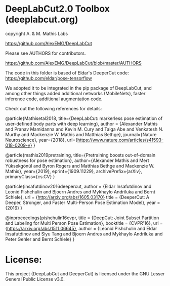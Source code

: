 # DeepLabCut2.0 Toolbox (deeplabcut.org)
copyright A. & M. Mathis Labs

https://github.com/AlexEMG/DeepLabCut

Please see AUTHORS for contributors.

https://github.com/AlexEMG/DeepLabCut/blob/master/AUTHORS

The code in this folder is based of Eldar's DeeperCut code: https://github.com/eldar/pose-tensorflow

We adopted it to be integrated in the pip package of DeepLabCut, and among other things added additional networks (MobileNets), faster inference code, additional augmentation code.

Check out the following references for details:

@article{Mathisetal2018,
        title={DeepLabCut: markerless pose estimation of user-defined body parts with deep learning},
        author = {Alexander Mathis and Pranav Mamidanna and Kevin M. Cury and Taiga Abe  and Venkatesh N. Murthy and Mackenzie W. Mathis and Matthias Bethge},
        journal={Nature Neuroscience},
        year={2018},
        url={https://www.nature.com/articles/s41593-018-0209-y}
    }

@article{mathis2019pretraining,
    title={Pretraining boosts out-of-domain robustness for pose estimation},
    author={Alexander Mathis and Mert Yüksekgönül and Byron Rogers and Matthias Bethge and Mackenzie W. Mathis},
    year={2019},
    eprint={1909.11229},
    archivePrefix={arXiv},
    primaryClass={cs.CV}
}

@article{insafutdinov2016deepercut,
    author = {Eldar Insafutdinov and Leonid Pishchulin and Bjoern Andres and Mykhaylo Andriluka and Bernt Schiele},
    url = {http://arxiv.org/abs/1605.03170}
    title = {DeeperCut: A Deeper, Stronger, and Faster Multi-Person Pose Estimation Model},
    year = {2016}
}

@inproceedings{pishchulin16cvpr,
    title = {DeepCut: Joint Subset Partition and Labeling for Multi Person Pose Estimation},
    booktitle = {CVPR'16},
    url = {https://arxiv.org/abs/1511.06645},
    author = {Leonid Pishchulin and Eldar Insafutdinov and Siyu Tang and Bjoern Andres and Mykhaylo Andriluka and Peter Gehler and Bernt Schiele}
}

# License:

This project (DeepLabCut and DeeperCut) is licensed under the GNU Lesser General Public License v3.0.
